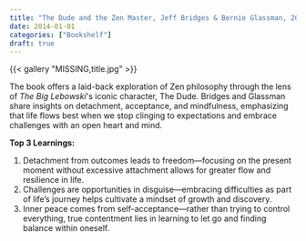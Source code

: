 ```yaml
---
title: "The Dude and the Zen Master, Jeff Bridges & Bernie Glassman, 2014"
date: 2014-01-01
categories: ["Bookshelf"]
draft: true
---
```


{{< gallery "MISSING,title.jpg" >}}

The book offers a laid-back exploration of Zen philosophy through the lens of _The Big Lebowski_'s iconic character, The Dude. Bridges and Glassman share insights on detachment, acceptance, and mindfulness, emphasizing that life flows best when we stop clinging to expectations and embrace challenges with an open heart and mind.

**Top 3 Learnings:**

1. Detachment from outcomes leads to freedom—focusing on the present moment without excessive attachment allows for greater flow and resilience in life.
2. Challenges are opportunities in disguise—embracing difficulties as part of life’s journey helps cultivate a mindset of growth and discovery.
3. Inner peace comes from self-acceptance—rather than trying to control everything, true contentment lies in learning to let go and finding balance within oneself.
